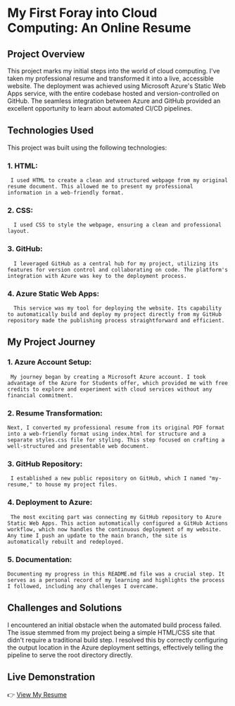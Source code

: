 # My First Foray into Cloud Computing: An Online Resume  

## Project Overview  
This project marks my initial steps into the world of cloud computing. I've taken my professional resume and transformed it into a live, accessible website. The deployment was achieved using Microsoft Azure's Static Web Apps service, with the entire codebase hosted and version-controlled on GitHub. The seamless integration between Azure and GitHub provided an excellent opportunity to learn about automated CI/CD pipelines.
## Technologies Used
This project was built using the following technologies:
 ### 1. HTML:
     I used HTML to create a clean and structured webpage from my original resume document. This allowed me to present my professional information in a web-friendly format.
 ### 2. CSS:
      I used CSS to style the webpage, ensuring a clean and professional layout.
 ### 3. GitHub:
      I leveraged GitHub as a central hub for my project, utilizing its features for version control and collaborating on code. The platform's integration with Azure was key to the deployment process.
 ### 4. Azure Static Web Apps:
      This service was my tool for deploying the website. Its capability to automatically build and deploy my project directly from my GitHub repository made the publishing process straightforward and efficient.
## My Project Journey
 ### 1. Azure Account Setup:
     My journey began by creating a Microsoft Azure account. I took advantage of the Azure for Students offer, which provided me with free credits to explore and experiment with cloud services without any  financial commitment.

 ### 2. Resume Transformation:
    Next, I converted my professional resume from its original PDF format into a web-friendly format using index.html for structure and a separate styles.css file for styling. This step focused on crafting a well-structured and presentable web document.

 ### 3. GitHub Repository:
     I established a new public repository on GitHub, which I named "my-resume," to house my project files.

 ### 4. Deployment to Azure:
     The most exciting part was connecting my GitHub repository to Azure Static Web Apps. This action automatically configured a GitHub Actions workflow, which now handles the continuous deployment of my website. Any time I push an update to the main branch, the site is automatically rebuilt and redeployed.
     
 ### 5. Documentation:
    Documenting my progress in this README.md file was a crucial step. It serves as a personal record of my learning and highlights the process I followed, including any challenges I overcame.
    
## Challenges and Solutions
I encountered an initial obstacle when the automated build process failed. The issue stemmed from my project being a simple HTML/CSS site that didn't require a traditional build step. I resolved this by correctly configuring the output location in the Azure deployment settings, effectively telling the pipeline to serve the root directory directly.
## Live Demonstration 
👉 [View My Resume](https://witty-field-0cad37b00.1.azurestaticapps.net)

